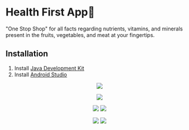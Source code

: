 # Health First App🍎

"One Stop Shop" for all facts regarding nutrients, vitamins, and minerals present in the fruits, vegetables, and meat at your fingertips.

## **Installation**

1) Install [Java Development Kit](https://www.oracle.com/in/java/technologies/javase-downloads.html)
2) Install [Android Studio](https://developer.android.com/studio)

 <p align="center">
<img src="https://i.imgur.com/vlJhczS.png" >
</p>

<p align="center">
<img src="https://i.imgur.com/JAKQTEr.png" >
</p>


 <p align="center">
<img src="https://i.imgur.com/rr5PDBi.png" >
<img src="https://i.imgur.com/ot8dpx4.png" >
</p>


 <p align="center">
<img src="https://i.imgur.com/wF8oMjh.png" >
<img src="https://i.imgur.com/qSpD1i2.png" >
</p>


